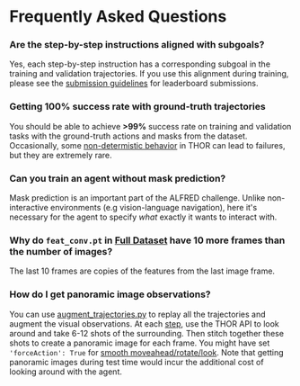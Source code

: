 # Frequently Asked Questions


### Are the step-by-step instructions aligned with subgoals?

Yes, each step-by-step instruction has a corresponding subgoal in the training and validation trajectories. If you use this alignment during training, please see the [submission guidelines](https://leaderboard.allenai.org/alfred/submissions/get-started) for leaderboard submissions. 

### Getting 100% success rate with ground-truth trajectories

You should be able to achieve **>99%** success rate on training and validation tasks with the ground-truth actions and masks from the dataset. Occasionally, some [non-determistic behavior](https://github.com/askforalfred/alfred/issues/19) in THOR can lead to failures, but they are extremely rare. 

### Can you train an agent without mask prediction?

Mask prediction is an important part of the ALFRED challenge. Unlike non-interactive environments (e.g vision-language navigation), here it's necessary for the agent to specify *what* exactly it wants to interact with.

### Why do `feat_conv.pt` in [Full Dataset](https://ai2-vision-alfred.s3-us-west-2.amazonaws.com/full_2.1.0.7z) have 10 more frames than the number of images?

The last 10 frames are copies of the features from the last image frame. 

### How do I get panoramic image observations?

You can use [augment_trajectories.py](../gen/scripts/augment_trajectories.py) to replay all the trajectories and augment the visual observations. At each [step](https://github.com/askforalfred/alfred/blob/a88bafac23a21725087d5a7b484dfcadeef1c5dc/gen/scripts/augment_trajectories.py#L137), use the THOR API to look around and take 6-12 shots of the surrounding. Then stitch together these shots to create a panoramic image for each frame. You might have set `'forceAction': True` for [smooth moveahead/rotate/look](https://github.com/askforalfred/alfred/blob/a88bafac23a21725087d5a7b484dfcadeef1c5dc/env/thor_env.py#L258). Note that getting panoramic images during test time would incur the additional cost of looking around with the agent.  